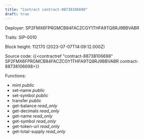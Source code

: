 ```yaml
---
title: "Contract contract-88738106698"
draft: true
---
```

Deployer: SP2FMX6FPRGMCB84FACZCGY1THFA9TQ8RJ9BBVABR

Traits:
 SIP-0010



Block height: 112170 (2023-07-07T14:09:12.000Z)

Source code: {{<contractref "contract-88738106698" SP2FMX6FPRGMCB84FACZCGY1THFA9TQ8RJ9BBVABR contract-88738106698>}}

Functions:

* mint _public_
* set-name _public_
* set-symbol _public_
* transfer _public_
* get-balance _read_only_
* get-decimals _read_only_
* get-name _read_only_
* get-symbol _read_only_
* get-token-uri _read_only_
* get-total-supply _read_only_
